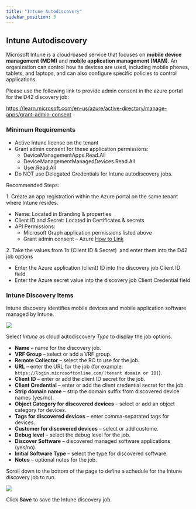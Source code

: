 ```yaml
---
title: "Intune Autodiscovery"
sidebar_position: 5
---
```


## Intune Autodiscovery

Microsoft Intune is a cloud-based service that focuses on **mobile device management (MDM)** and **mobile application management (MAM)**. An organization can control how its devices are used, including mobile phones, tablets, and laptops, and can also configure specific policies to control applications.

Please use the following link to provide admin consent in the azure portal for the D42 discovery job:

https://learn.microsoft.com/en-us/azure/active-directory/manage-apps/grant-admin-consent

### Minimum Requirements

- Active Intune license on the tenant
- Grant admin consent for these application permissions:
    - DeviceManagementApps.Read.All
    - DeviceManagementManagedDevices.Read.All
    - User.Read.All
- Do NOT use Delegated Credentials for Intune autodiscovery jobs.

Recommended Steps:

1\. Create an app registration within the Azure portal on the same tenant where Intune resides.

- Name: Located in Branding & properties
- Client ID and Secret: Located in Certificates & secrets
- API Permissions:
    - Microsoft Graph application permissions listed above
    - Grant admin consent – Azure [How to Link](https://learn.microsoft.com/en-us/azure/active-directory/manage-apps/grant-admin-consent)

2\. Take the values from 1b (Client ID & Secret)  and enter them into the D42 job options

- Enter the Azure application (client) ID into the discovery job Client ID field
- Enter the Azure secret value into the discovery job Client Credential field

### Intune Discovery Items

Intune discovery identifies mobile devices and mobile application software managed by Intune.

![](/assets/images/Intune-AD-1.png)

Select _Intune_ as cloud autodiscovery _Type_ to display the job options.

- **Name** – name for the discovery job.
- **VRF Group** – select or add a VRF group.
- **Remote Collector** – select the RC to use for the job.
- **URL** – enter the URL for the job (for example: `https://login.microsoftonline.com/[tenant domain or ID]`).
- **Client ID** – enter or add the client ID secret for the job.
- **Client Credential** – enter or add the client credential secret for the job.
- **Strip domain name** – strip the domain suffix from discovered device names (yes/no).
- **Object Category for discovered devices** – select or add an object category for devices.
- **Tags for discovered devices** – enter comma-separated tags for devices.
- **Customer for discovered devices** – select or add custome.
- **Debug level** – select the debug level for the job.
- **Discover Software** – discovered managed software applications (yes/no).
- **Initial Software Type** – select the type for discovered software.
- **Notes** – optional notes for the job.

Scroll down to the bottom of the page to define a schedule for the Intune discovery job to run.

![](/assets/images/discovery_cloud_platforms_autodiscovery_intune-autodiscovery.png)

Click **Save** to save the Intune discovery job.
